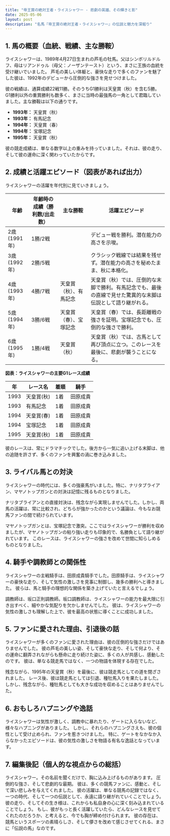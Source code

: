 ```yaml
---
title: "帝王賞の絶対王者・ライスシャワー - 悲劇の英雄、その輝きと影"
date: 2025-05-06
layout: post
description: "名馬『帝王賞の絶対王者・ライスシャワー』の伝説と魅力を深堀り"
---
```


## 1. 馬の概要（血統、戦績、主な勝鞍）

ライスシャワーは、1989年4月27日生まれの芦毛の牡馬。父はシンボリルドルフ、母はリアンドゥル（母父：ノーザンテースト）という、まさに王族の血統を受け継いでいました。  芦毛の美しい体躯と、豪快な走りで多くのファンを魅了した彼は、1992年のデビューから圧倒的な強さを見せつけました。

彼の戦績は、通算成績22戦11勝。そのうちG1勝利は天皇賞（秋）を含む5勝。  G1勝利以外の重賞勝利も数多く、まさに当時の最強馬の一角として君臨していました。主な勝鞍は以下の通りです。

* **1993年：** 天皇賞（秋）
* **1993年：** 有馬記念
* **1994年：** 天皇賞（春）
* **1994年：** 宝塚記念
* **1995年：** 天皇賞（秋）

彼の競走成績は、単なる数字以上の重みを持っていました。それは、彼の走り、そして彼の運命に深く関わっていたからです。


## 2. 成績と活躍エピソード（図表があれば出力）

ライスシャワーの活躍を年代別に見ていきましょう。

| 年齢 | 年齢時の成績（勝利数/出走数） | 主な勝鞍 | 活躍エピソード |
|---|---|---|---|
| 2歳(1991年) | 1勝/2戦 |  | デビュー戦を勝利。潜在能力の高さを示唆。 |
| 3歳(1992年) | 2勝/5戦 |  |  クラシック戦線では結果を残せず。潜在能力の高さを秘めたまま、秋に本格化。 |
| 4歳(1993年) | 4勝/7戦 | 天皇賞（秋）、有馬記念 | 天皇賞（秋）では、圧倒的な末脚で勝利。有馬記念でも、最後の直線で見せた驚異的な末脚は伝説として語り継がれる。 |
| 5歳(1994年) | 3勝/6戦 | 天皇賞（春）、宝塚記念 | 天皇賞（春）では、長距離戦の強さを証明。宝塚記念でも、圧倒的な強さで勝利。 |
| 6歳(1995年) | 1勝/4戦 | 天皇賞（秋） | 天皇賞（秋）では、古馬として再び頂点に立つ。このレースを最後に、悲劇が襲うことになる。 |


**図表：ライスシャワーの主要G1レース成績**

| 年 | レース名 | 着順 | 騎手 |
|---|---|---|---|
| 1993 | 天皇賞(秋) | 1着 | 田原成貴 |
| 1993 | 有馬記念 | 1着 | 田原成貴 |
| 1994 | 天皇賞(春) | 1着 | 田原成貴 |
| 1994 | 宝塚記念 | 1着 | 田原成貴 |
| 1995 | 天皇賞(秋) | 1着 | 田原成貴 |


彼のレースは、常にドラマチックでした。後方から一気に追い上げる末脚は、他の追随を許さず、多くのファンを興奮の渦に巻き込みました。


## 3. ライバル馬との対決

ライスシャワーの時代には、多くの強豪馬がいました。特に、ナリタブライアン、マヤノトップガンとの対決は記憶に残るものとなりました。

ナリタブライアンとの直接対決は、残念ながら実現しませんでした。しかし、両馬の活躍は、常に比較され、どちらが強かったのかという議論は、今もなお競馬ファンの間で続けられています。

マヤノトップガンとは、宝塚記念で激突。ここではライスシャワーが勝利を収めましたが、マヤノトップガンの粘り強い走りも印象的で、名勝負として語り継がれています。  このレースは、ライスシャワーの強さを改めて世間に知らしめるものとなりました。


## 4. 騎手や調教師との関係性

ライスシャワーの主戦騎手は、田原成貴騎手でした。田原騎手は、ライスシャワーの豪快な走り、そして気性の激しさを見事に制御し、幾多の勝利へと導きました。  彼らは、馬と騎手の理想的な関係を築き上げていたと言えるでしょう。

調教師は、坂口正則調教師。坂口調教師は、ライスシャワーの能力を最大限に引き出すべく、細やかな気配りを欠かしませんでした。  彼は、ライスシャワーの気性の激しさも理解した上で、彼を最高の状態に導くことに成功しました。


## 5. ファンに愛された理由、引退後の話

ライスシャワーが多くのファンに愛された理由は、彼の圧倒的な強さだけではありませんでした。  彼の芦毛の美しい姿、そして豪快な走り、そして何より、その運命に翻弄されながらも懸命に走り続けた姿に、多くの人が共感し、感動したのです。  彼は、単なる競走馬ではなく、一つの物語を体現する存在でした。

残念ながら、1995年の天皇賞（秋）を最後に、彼は競走馬としての道を閉ざされました。  レース後、彼は競走馬としては引退、種牡馬入りを果たしました。しかし、残念ながら、種牡馬としても大きな成功を収めることはありませんでした。


## 6. おもしろハプニングや逸話

ライスシャワーは気性が激しく、調教中に暴れたり、ゲートに入らないなど、様々なハプニングがありました。  しかし、それらのハプニングさえも、彼の個性として受け止められ、ファンを惹きつけました。  特に、ゲートをなかなか入らなかったエピソードは、彼の気性の激しさを物語る有名な逸話となっています。


## 7. 編集後記（個人的な視点からの総括）

ライスシャワー。その名前を聞くだけで、胸に込み上げるものがあります。  圧倒的な強さ、そして悲劇的な最期。  彼は、多くの競馬ファンに、感動と、そして深い悲しみを与えてくれました。  彼の活躍は、単なる競馬の記録ではなく、一つの時代、そして一つの伝説として、永遠に語り継がれていくことでしょう。  彼の走り、そしてその生き様は、これからも私自身の心に深く刻み込まれていることでしょう。  もし、彼がもっと長く活躍していたら、どんなレースを見せてくれたのだろうか、と考えると、今でも胸が締め付けられます。  彼の存在は、競馬というスポーツの素晴らしさ、そして儚さを改めて感じさせてくれる、まさに「伝説の馬」なのです。
